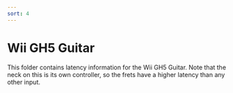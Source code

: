 ```yaml
---
sort: 4
---
```

# Wii GH5 Guitar

This folder contains latency information for the Wii GH5 Guitar. Note that the neck on this is its own controller, so the frets have a higher latency than any other input.